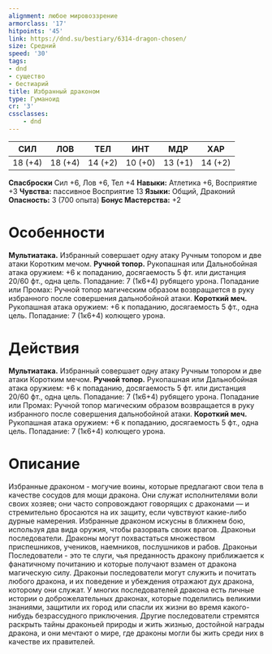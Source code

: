 ```yaml
---
alignment: любое мировоззрение
armorclass: '17'
hitpoints: '45'
link: https://dnd.su/bestiary/6314-dragon-chosen/
size: Средний
speed: '30'
tags:
- dnd
- существо
- бестиарий
title: Избранный драконом
type: Гуманоид
cr: '3'
cssclasses:
    - dnd
---
```



| СИЛ | ЛОВ | ТЕЛ | ИНТ | МДР | ХАР |
|---|---|---|---|---|---|
| 18 (+4) | 18 (+4) | 14 (+2) | 10 (+0) | 13 (+1) | 14 (+2) |
**Спасброски** Сил +6, Лов +6, Тел +4
**Навыки:** Атлетика +6, Восприятие +3
**Чувства:** пассивное Восприятие 13
**Языки:** Общий, Драконий
**Опасность:** 3 (700 опыта)
**Бонус Мастерства:** +2


# Особенности
**Мультиатака.** Избранный совершает одну атаку Ручным топором и две атаки Коротким мечом.
**Ручной топор.** Рукопашная или Дальнобойная атака оружием: +6 к попаданию, досягаемость 5 фт. или дистанция 20/60 фт., одна цель. Попадание: 7 (1к6+4) рубящего урона. Попадание или Промах: Ручной топор магическим образом возвращается в руку избранного после совершения дальнобойной атаки.
**Короткий меч.** Рукопашная атака оружием: +6 к попаданию, досягаемость 5 фт., одна цель. Попадание: 7 (1к6+4) колющего урона.


# Действия
**Мультиатака.** Избранный совершает одну атаку Ручным топором и две атаки Коротким мечом.
**Ручной топор.** Рукопашная или Дальнобойная атака оружием: +6 к попаданию, досягаемость 5 фт. или дистанция 20/60 фт., одна цель. Попадание: 7 (1к6+4) рубящего урона. Попадание или Промах: Ручной топор магическим образом возвращается в руку избранного после совершения дальнобойной атаки.
**Короткий меч.** Рукопашная атака оружием: +6 к попаданию, досягаемость 5 фт., одна цель. Попадание: 7 (1к6+4) колющего урона.


# Описание
Избранные драконом - могучие воины, которые предлагают свои тела в качестве сосудов для мощи дракона. Они служат исполнителями воли своих хозяев; они часто сопровождают говорящих с драконами — и стремительно бросаются на их защиту, если чувствуют какие-либо дурные намерения. Избранные драконом искусны в ближнем бою, используя два вида оружия, чтобы разорвать своих врагов. Драконьи последователи. Драконы могут похвастаться множеством приспешников, учеников, наемников, послушников и рабов. Драконьи Последователи - это те слуги, чья преданность дракону приближается к фанатичному почитанию и которые получают взамен от дракона магическую силу. Драконьи последователи могут служить и почитать любого дракона, и их поведение и убеждения отражают дух дракона, которому они служат. У многих последователей дракона есть личные истории о доброжелательных драконах, которые поделились великими знаниями, защитили их город или спасли их жизни во время какого-нибудь безрассудного приключения. Другие последователи стремятся раскрыть тайны драконьей природы и жить жизнью, достойной награды дракона, и они мечтают о мире, где драконы могли бы жить среди них в качестве их правителей.